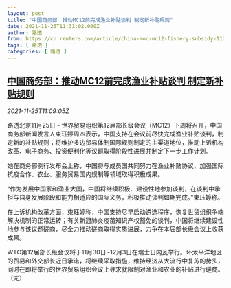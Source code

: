 ```yaml
---
layout: post
title: "中国商务部：推动MC12前完成渔业补贴谈判 制定新补贴规则"
date: 2021-11-25T11:31:02.000Z
author: 路透
from: https://cn.reuters.com/article/china-moc-mc12-fishery-subsidy-1125-idCNKBS2IA0QJ
tags: [ 路透 ]
categories: [ 路透 ]
---
```

<!--1637839862000-->
[中国商务部：推动MC12前完成渔业补贴谈判 制定新补贴规则](https://cn.reuters.com/article/china-moc-mc12-fishery-subsidy-1125-idCNKBS2IA0QJ)
------

<div>
<div><i>2021-11-25T11:09:05Z</i></div><p>路透北京11月25日 - 世界贸易组织第12届部长级会议（MC12）下周将召开，中国商务部新闻发言人束珏婷周四表示，中国支持在会议前尽快完成渔业补贴谈判，制定新的补贴规则；将维护多边贸易体制国际规则制定的主渠道地位，推动上诉机构改革、电子商务、投资便利化等议题取得阶段性进展并制定下一步工作计划。</p><p>她在商务部例行发布会上称，中国将与成员国共同努力在渔业补贴协议、加强国际抗疫合作、农业、服务贸易国内规制等领域取得积极成果。</p><p>“作为发展中国家和渔业大国，中国将继续积极、建设性地参加谈判，在谈判中承担与自身发展阶段和能力相适应的国际义务，积极推动谈判如期完成。”束珏婷称。</p><p>在上诉机构改革方面，束珏婷称，中国支持尽早启动遴选程序，恢复世贸组织争端解决机制的正常运转；有关新冠肺炎疫苗知识产权豁免的谈判，中国将继续建设性地参与该议题磋商，尽全力推动磋商取得实质进展，力争在本届部长级会议上收获成果。</p><p>WTO第12届部长级会议将于11月30日~12月3日在瑞士日内瓦举行。环太平洋地区的贸易和外交部长近日承诺，将继续采取措施，维持经济从大流行中复苏的势头，同时在即将举行的世界贸易组织会议上寻求就限制对渔业和农业的补贴进行磋商。（完）</p>
</div>
